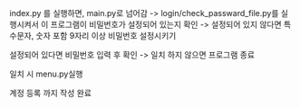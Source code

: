 index.py 를 실행하면, main.py로 넘어감 -> login/check_passward_file.py를 실행시켜서 이 프로그램이 비밀번호가 설정되어 있는지 확인 -> 설정되어 있지 않다면 특수문자, 숫자 포함 9자리 이상 비밀번호 설정시키기

설정되어 있다면 비밀번호 입력 후 확인 -> 일치 하지 않으면 프로그램 종료

일치 시 menu.py실행


계정 등록 까지 작성 완료
